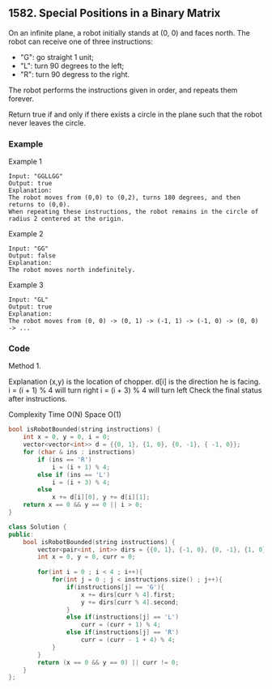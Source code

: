 ## 1582. Special Positions in a Binary Matrix

On an infinite plane, a robot initially stands at (0, 0) and faces north.  The robot can receive one of three instructions:

* "G": go straight 1 unit;
* "L": turn 90 degrees to the left;
* "R": turn 90 degress to the right.

The robot performs the instructions given in order, and repeats them forever.

Return true if and only if there exists a circle in the plane such that the robot never leaves the circle.

### Example
Example 1
```
Input: "GGLLGG"
Output: true
Explanation: 
The robot moves from (0,0) to (0,2), turns 180 degrees, and then returns to (0,0).
When repeating these instructions, the robot remains in the circle of radius 2 centered at the origin.
```

Example 2
```
Input: "GG"
Output: false
Explanation: 
The robot moves north indefinitely.
```

Example 3
```
Input: "GL"
Output: true
Explanation: 
The robot moves from (0, 0) -> (0, 1) -> (-1, 1) -> (-1, 0) -> (0, 0) -> ...
```

### Code
Method 1.

Explanation
(x,y) is the location of chopper.
d[i] is the direction he is facing.
i = (i + 1) % 4 will turn right
i = (i + 3) % 4 will turn left
Check the final status after instructions.

Complexity
Time O(N)
Space O(1)


```c++
bool isRobotBounded(string instructions) {
    int x = 0, y = 0, i = 0;
    vector<vector<int>> d = {{0, 1}, {1, 0}, {0, -1}, { -1, 0}};
    for (char & ins : instructions)
        if (ins == 'R')
            i = (i + 1) % 4;
        else if (ins == 'L')
            i = (i + 3) % 4;
        else
            x += d[i][0], y += d[i][1];
    return x == 0 && y == 0 || i > 0;
}
```


```c++
class Solution {
public:
    bool isRobotBounded(string instructions) {
        vector<pair<int, int>> dirs = {{0, 1}, {-1, 0}, {0, -1}, {1, 0}};
        int x = 0, y = 0, curr = 0;
        
        for(int i = 0 ; i < 4 ; i++){
            for(int j = 0 ; j < instructions.size() ; j++){
                if(instructions[j] == 'G'){
                    x += dirs[curr % 4].first;
                    y += dirs[curr % 4].second;
                }
                else if(instructions[j] == 'L')
                    curr = (curr + 1) % 4;
                else if(instructions[j] == 'R')
                    curr = (curr - 1 + 4) % 4;
            }
        }
        return (x == 0 && y == 0) || curr != 0;
    }
};
```
